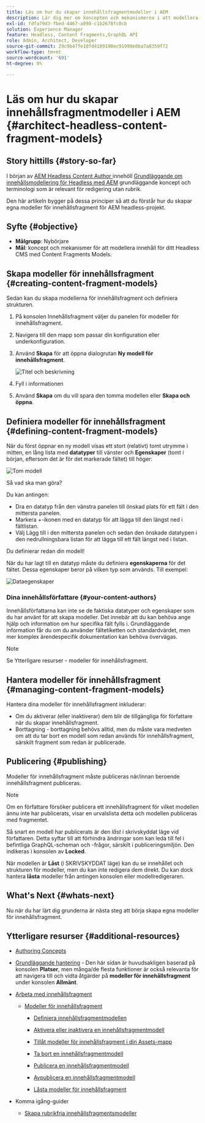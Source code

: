 ```yaml
---
title: Läs om hur du skapar innehållsfragmentmodeller i AEM
description: Lär dig mer om koncepten och mekanismerna i att modellera innehåll för din Headless CMS med Content Fragments Models.
exl-id: fdfa79d3-fbed-4467-a898-c1b2678fc0cb
solution: Experience Manager
feature: Headless, Content Fragments,GraphQL API
role: Admin, Architect, Developer
source-git-commit: 29c9b47fe10fd4109190ec91990e8ba7a0359f72
workflow-type: tm+mt
source-wordcount: '691'
ht-degree: 0%

---
```


# Läs om hur du skapar innehållsfragmentmodeller i AEM {#architect-headless-content-fragment-models}

## Story hittills {#story-so-far}

I början av [AEM Headless Content Author ](overview.md) innehöll [Grundläggande om innehållsmodellering för Headless med AEM](basics.md) grundläggande koncept och terminologi som är relevant för redigering utan rubrik.

Den här artikeln bygger på dessa principer så att du förstår hur du skapar egna modeller för innehållsfragment för AEM headless-projekt.

## Syfte {#objective}

* **Målgrupp**: Nybörjare
* **Mål**: koncept och mekanismer för att modellera innehåll för ditt Headless CMS med Content Fragments Models.

## Skapa modeller för innehållsfragment {#creating-content-fragment-models}

Sedan kan du skapa modellerna för innehållsfragment och definiera strukturen.

1. På konsolen Innehållsfragment väljer du panelen för modeller för innehållsfragment.

1. Navigera till den mapp som passar din konfiguration eller underkonfiguration.

1. Använd **Skapa** för att öppna dialogrutan **Ny modell för innehållsfragment**.

   ![Titel och beskrivning](/help/sites-cloud/administering/content-fragments/assets/cf-managing-content-fragment-models-create.png)

1. Fyll i informationen

1. Använd **Skapa** om du vill spara den tomma modellen eller **Skapa och öppna**.

## Definiera modeller för innehållsfragment {#defining-content-fragment-models}

När du först öppnar en ny modell visas ett stort (relativt) tomt utrymme i mitten, en lång lista med **datatyper** till vänster och **Egenskaper** (tomt i början, eftersom det är för det markerade fältet) till höger:

![Tom modell](/help/sites-cloud/administering/content-fragments/assets/cf-cfmodels-empty-model.png)

Så vad ska man göra?

Du kan antingen:

* Dra en datatyp från den vänstra panelen till önskad plats för ett fält i den mittersta panelen.
* Markera +-ikonen med en datatyp för att lägga till den längst ned i fältlistan.
* Välj Lägg till i den mittersta panelen och sedan den önskade datatypen i den nedrullningsbara listan för att lägga till ett fält längst ned i listan.

Du definierar redan din modell!

När du har lagt till en datatyp måste du definiera **egenskaperna** för det fältet. Dessa egenskaper beror på vilken typ som används. Till exempel:

![Dataegenskaper](/help/sites-cloud/administering/content-fragments/assets/cf-cfmodels-field-properties.png)

### Dina innehållsförfattare {#your-content-authors}

Innehållsförfattarna kan inte se de faktiska datatyper och egenskaper som du har använt för att skapa modeller. Det innebär att du kan behöva ange hjälp och information om hur specifika fält fylls i. Grundläggande information får du om du använder fältetiketten och standardvärdet, men mer komplex ärendespecifik dokumentation kan behöva övervägas.

>[!NOTE]
>
>Se Ytterligare resurser - modeller för innehållsfragment.

## Hantera modeller för innehållsfragment {#managing-content-fragment-models}

<!-- needs more details -->

Hantera dina modeller för innehållsfragment inkluderar:

* Om du aktiverar (eller inaktiverar) dem blir de tillgängliga för författare när du skapar innehållsfragment.
* Borttagning - borttagning behövs alltid, men du måste vara medveten om att du tar bort en modell som redan används för innehållsfragment, särskilt fragment som redan är publicerade.

## Publicering {#publishing}

<!-- needs more details -->

Modeller för innehållsfragment måste publiceras när/innan beroende innehållsfragment publiceras.

>[!NOTE]
>
>Om en författare försöker publicera ett innehållsfragment för vilket modellen ännu inte har publicerats, visar en urvalslista detta och modellen publiceras med fragmentet.

Så snart en modell har publicerats är den *låst* i skrivskyddat läge vid författaren. Detta syftar till att förhindra ändringar som kan leda till fel i befintliga GraphQL-scheman och -frågor, särskilt i publiceringsmiljön. Den indikeras i konsolen av **Locked**.

När modellen är **Låst** (i SKRIVSKYDDAT läge) kan du se innehållet och strukturen för modeller, men du kan inte redigera dem direkt. Du kan dock hantera **låsta** modeller från antingen konsolen eller modellredigeraren.

## What&#39;s Next {#whats-next}

Nu när du har lärt dig grunderna är nästa steg att börja skapa egna modeller för innehållsfragment.

## Ytterligare resurser {#additional-resources}

* [Authoring Concepts](/help/sites-cloud/authoring/author-publish.md)

* [Grundläggande hantering](/help/sites-cloud/authoring/basic-handling.md) - Den här sidan är huvudsakligen baserad på konsolen **Platser**, men många/de flesta funktioner är också relevanta för att navigera till och vidta åtgärder på **modeller för innehållsfragment** under konsolen **Allmänt**.

* [Arbeta med innehållsfragment](/help/sites-cloud/administering/content-fragments/overview.md)

   * [Modeller för innehållsfragment](/help/sites-cloud/administering/content-fragments/managing-content-fragment-models.md)

      * [Definiera innehållsfragmentmodellen](/help/sites-cloud/administering/content-fragments/content-fragment-models.md)

      * [Aktivera eller inaktivera en innehållsfragmentmodell](/help/sites-cloud/administering/content-fragments/managing-content-fragment-models.md#enabling-disabling-a-content-fragment-model)

      * [Tillåt modeller för innehållsfragment i din Assets-mapp](/help/sites-cloud/administering/content-fragments/managing-content-fragment-models.md#allowing-content-fragment-models-assets-folder)

      * [Ta bort en innehållsfragmentmodell](/help/sites-cloud/administering/content-fragments/managing-content-fragment-models.md#deleting-a-content-fragment-model)

      * [Publicera en innehållsfragmentmodell](/help/sites-cloud/administering/content-fragments/managing-content-fragment-models.md#publishing-a-content-fragment-model)

      * [Avpublicera en innehållsfragmentmodell](/help/sites-cloud/administering/content-fragments/managing-content-fragment-models.md#unpublishing-a-content-fragment-model)

      * [Låsta modeller för innehållsfragment](/help/sites-cloud/administering/content-fragments/managing-content-fragment-models.md#locked-content-fragment-models)

* Komma igång-guider

   * [Skapa rubrikfria innehållsfragmentsmodeller](/help/headless/setup/create-content-model.md)
